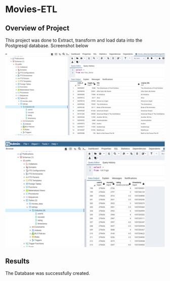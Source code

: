 # Movies-ETL

## Overview of Project
This project was done to Extract, transform and load data into the Postgresql database. 
Screenshot below

![](https://github.com/c3crocks/Movies-ETL/blob/main/Resources/movies_query.PNG)

![](https://github.com/c3crocks/Movies-ETL/blob/main/Resources/ratings_query.PNG)


## Results
The Database was successfully created. 